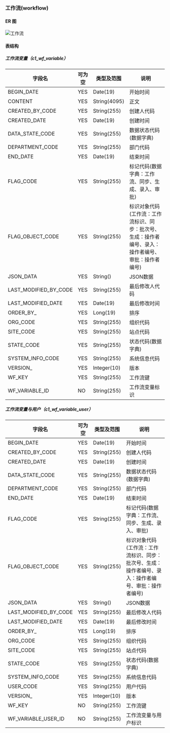
### 工作流(workflow)

#### ER 图

![工作流](workflow.png)

#### 表结构

##### 工作流变量（c1_wf_variable）

字段名|可为空|类型及范围|说明
---|---|---|---
BEGIN_DATE|YES|Date(19)|开始时间
CONTENT|YES|String(4095)|正文
CREATED_BY_CODE|YES|String(255)|创建人代码
CREATED_DATE|YES|Date(19)|创建时间
DATA_STATE_CODE|YES|String(255)|数据状态代码(数据字典)
DEPARTMENT_CODE|YES|String(255)|部门代码
END_DATE|YES|Date(19)|结束时间
FLAG_CODE|YES|String(255)|标记代码(数据字典：工作流、同步、生成、录入、审批)
FLAG_OBJECT_CODE|YES|String(255)|标识对象代码(工作流：工作流标识、同步：批次号、生成：操作者编号、录入：操作者编号、审批：操作者编号)
JSON_DATA|YES|String()|JSON数据
LAST_MODIFIED_BY_CODE|YES|String(255)|最后修改人代码
LAST_MODIFIED_DATE|YES|Date(19)|最后修改时间
ORDER_BY_|YES|Long(19)|排序
ORG_CODE|YES|String(255)|组织代码
SITE_CODE|YES|String(255)|站点代码
STATE_CODE|YES|String(255)|状态代码(数据字典)
SYSTEM_INFO_CODE|YES|String(255)|系统信息代码
VERSION_|YES|Integer(10)|版本
WF_KEY|YES|String(255)|工作流键
WF_VARIABLE_ID|NO|String(255)|工作流变量标识

##### 工作流变量与用户（c1_wf_variable_user）

字段名|可为空|类型及范围|说明
---|---|---|---
BEGIN_DATE|YES|Date(19)|开始时间
CREATED_BY_CODE|YES|String(255)|创建人代码
CREATED_DATE|YES|Date(19)|创建时间
DATA_STATE_CODE|YES|String(255)|数据状态代码(数据字典)
DEPARTMENT_CODE|YES|String(255)|部门代码
END_DATE|YES|Date(19)|结束时间
FLAG_CODE|YES|String(255)|标记代码(数据字典：工作流、同步、生成、录入、审批)
FLAG_OBJECT_CODE|YES|String(255)|标识对象代码(工作流：工作流标识、同步：批次号、生成：操作者编号、录入：操作者编号、审批：操作者编号)
JSON_DATA|YES|String()|JSON数据
LAST_MODIFIED_BY_CODE|YES|String(255)|最后修改人代码
LAST_MODIFIED_DATE|YES|Date(19)|最后修改时间
ORDER_BY_|YES|Long(19)|排序
ORG_CODE|YES|String(255)|组织代码
SITE_CODE|YES|String(255)|站点代码
STATE_CODE|YES|String(255)|状态代码(数据字典)
SYSTEM_INFO_CODE|YES|String(255)|系统信息代码
USER_CODE|YES|String(255)|用户代码
VERSION_|YES|Integer(10)|版本
WF_KEY|NO|String(255)|工作流键
WF_VARIABLE_USER_ID|NO|String(255)|工作流变量与用户标识
